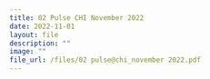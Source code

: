 ```yaml
---
title: 02 Pulse CHI November 2022
date: 2022-11-01
layout: file
description: ""
image: ""
file_url: /files/02 pulse@chi_november 2022.pdf
---
```

